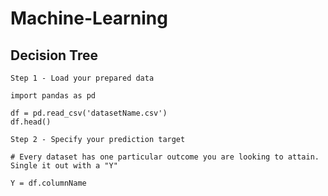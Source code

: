 # Machine-Learning

## Decision Tree
`Step 1 - Load your prepared data`
```
import pandas as pd

df = pd.read_csv('datasetName.csv')
df.head()
```

`Step 2 - Specify your prediction target`
```
# Every dataset has one particular outcome you are looking to attain. Single it out with a "Y"

Y = df.columnName
```
